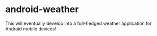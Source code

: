 # android-weather
This will eventually develop into a full-fledged weather application for Android mobile devices!
